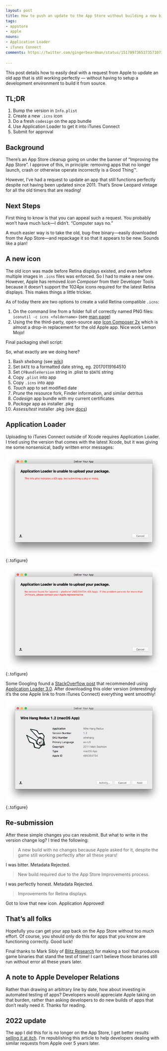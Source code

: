 ```yaml
---
layout: post
title: How to push an update to the App Store without building a new binary
tags:
- appstore
- apple
nouns:
- Application Loader
- iTunes Connect
comments: https://twitter.com/gingerbeardman/status/1517897365373571073

---
```


This post details how to easily deal with a request from Apple to update an old app that is still working perfectly — without having to setup a development environment to build it from source.

## TL;DR

1. Bump the version in `Info.plist`
2. Create a new `.icns` icon
3. Do a fresh `codesign` on the app bundle
4. Use Application Loader to get it into iTunes Connect
5. Submit for approval

## Background

There’s an App Store cleanup going on under the banner of “Improving the App Store”. I approve of this, in principle: removing apps that no longer launch, crash or otherwise operate incorrectly is a Good Thing™.

However, I’ve had a request to update an app that still functions perfectly despite not having been updated since 2011. That’s Snow Leopard vintage for all the old timers that are reading!

## Next Steps

First thing to know is that you can appeal such a request. You probably won’t have much luck—I didn’t. “Computer says no.”

A much easier way is to take the old, bug-free binary—easily downloaded from the App Store—and repackage it so that it appears to be new. Sounds like a plan!

## A new icon

The old icon was made before Retina displays existed, and even before multiple images in `.icns` files was enforced. So I had to make a new one. However, Apple has removed *Icon Composer* from their Developer Tools because it doesn’t support the 1024px icons required for the latest Retina displays. This makes things a little trickier.

As of today there are two options to create a valid Retina compatible `.icns`:

1. On the command line from a folder full of correctly named PNG files: `iconutil -c icns <foldername>` (see [man page](https://developer.apple.com/legacy/library/documentation/Darwin/Reference/ManPages/man1/iconutil.1.html))
2. Using the the third-party, open-source app [Icon Composer 2x](https://github.com/lemonmojo/IconComposer2x) which is almost a drop-in replacement for the old Apple app. Nice work Lemon Mojo!

Final packaging shell script:

<script src="https://gist.github.com/gingerbeardman/eb080bb29bfcf71f829e5ff9107f1d4a.js"></script>

So, what exactly are we doing here?

1. Bash *shebang* (see [wiki](https://en.wikipedia.org/wiki/Shebang_%28Unix%29))
2. Set `DATE` to a formatted date string, eg. 20170119164510
3. Set `CFBundleVersion` string in .plist to `$DATE` string
4. Copy `.plist` into app
5. Copy `.icns` into app
6. *Touch* app to set modified date
7. *Prune* the resource fork, Finder information, and similar detritus
8. *Codesign* app bundle with my current certificates
9. *Package* app as installer .pkg
10. *Assess/test* installer .pkg (see [docs](https://developer.apple.com/library/content/qa/qa1940/_index.html))

## Application Loader

Uploading to iTunes Connect outside of Xcode requires Application Loader. I tried using the version that comes with the latest Xcode, but it was giving me some nonsensical, badly written error messages:

![PNG](/images/posts/update-app-no-new-binary-app-loader-1.png "Error: The Info.plist indicates a iOS app, but submitting a pkg or mpkg.")
{:.tofigure}

![PNG](/images/posts/update-app-no-new-binary-app-loader-2.png "Error: No version found for ‘adamId — platform’ (485354734 — iOS App). If this problem persists for more than 24 hours, please contact your Apple representative.")
{:.tofigure}

Some Googling found a [StackOverflow post](http://stackoverflow.com/questions/32659970/upload-to-app-store-failed-no-version-found-for-adamid-platform) that recommended using [Application Loader 3.0](https://itunesconnect.apple.com/apploader/ApplicationLoader_3.0.dmg). After downloading this older version (interestingly it’s the one Apple link to from iTunes Connect) everything went smoothly!

![PNG](/images/posts/update-app-no-new-binary-app-loader-3.png "SUCCESS!")
{:.tofigure}

## Re-submission

After these simple changes you can resubmit. But what to write in the version change log? I tried the following:

> A new build with no changes because Apple asked for it, despite the game still working perfectly after all these years!

I was bitter.
Metadata Rejected.

> New build required due to the App Store Improvements process.

I was perfectly honest.
Metadata Rejected.

> Improvements for Retina displays.

Got to love that new icon.
Application Approved!

## That’s all folks

Hopefully you can get your app back on the App Store without too much effort. Of course, you should only do this for apps that you know are functioning correctly. Good luck!

Final thanks to Mark Sibly of [Blitz Research](https://en.wikipedia.org/wiki/Blitz_BASIC#BlitzMax) for making a tool that produces game binaries that stand the test of time! I can’t believe those binaries still run without error all these years later.

## A note to Apple Developer Relations

Rather than drawing an arbitrary line by date, how about investing in automated testing of apps? Developers would appreciate Apple taking on that burden, rather than asking developers to do new builds of apps that don’t really need it. Thanks for reading.

## 2022 update

The app I did this for is no longer on the App Store, I get better results [selling it at itch](https://gingerbeardman.itch.io/wire-hang-redux). I'm republishing this article to help developers dealing with similar requests from Apple over 5 years later.